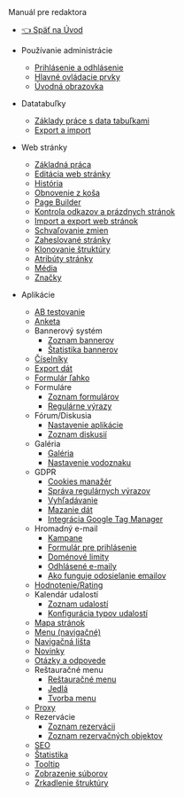<div class="sidebar-section">Manuál pre redaktora</div>

- [:point_left: Späť na Úvod](/?back)

- Používanie administrácie
  - [Prihlásenie a odhlásenie](/redactor/admin/logon.md)
  - [Hlavné ovládacie prvky](/redactor/admin/README.md)
  - [Úvodná obrazovka](/redactor/admin/welcome.md)
- Datatabuľky
  - [Základy práce s data tabuľkami](/redactor/datatables/README.md)
  - [Export a import](/redactor/datatables/export-import.md)
- Web stránky
  - [Základná práca](/redactor/webpages/README.md)
  - [Editácia web stránky](/redactor/webpages/editor.md)
  - [História](/redactor/webpages/history.md)
  - [Obnovenie z koša](/redactor/webpages/recover.md)
  - [Page Builder](/redactor/webpages/pagebuilder.md)
  - [Kontrola odkazov a prázdnych stránok](/redactor/webpages/linkcheck.md)
  - [Import a export web stránok](/redactor/webpages/import-export.md)
  - [Schvaľovanie zmien](/redactor/webpages/approve/README.md)
  - [Zaheslované stránky](/redactor/zaheslovana-zona/README.md)
  - [Klonovanie štruktúry](/redactor/apps/clone-structure/README.md)
  - [Atribúty stránky](/redactor/webpages/doc-attributes/README.md)
  - [Média](/redactor/webpages/media.md)
  - [Značky](/redactor/webpages/perexgroups.md)
- Aplikácie
  - [AB testovanie](/redactor/apps/abtesting/README.md)
  - [Anketa](/redactor/apps/inquiry/README.md)
  - Bannerový systém
    - [Zoznam bannerov](/redactor/apps/banner/README.md)
    - [Štatistika bannerov](/redactor/apps/banner/banner-stat/README.md)
  - [Číselníky](/redactor/apps/enumeration/README.md)
  - [Export dát](/redactor/apps/export/README.md)
  - [Formulár ľahko](/redactor/apps/formsimple/README.md)
  - Formuláre
    - [Zoznam formulárov](/redactor/apps/form/README.md)
    - [Regulárne výrazy](/redactor/apps/form/regexps.md)
  - Fórum/Diskusia
    - [Nastavenie aplikácie](/redactor/apps/forum/README.md)
    - [Zoznam diskusií](/redactor/apps/forum/forum-list.md)
  - Galéria
    - [Galéria](/redactor/apps/gallery/README.md)
    - [Nastavenie vodoznaku](/redactor/apps/gallery/watermark.md)
  - GDPR
    - [Cookies manažér](/redactor/apps/gdpr/cookiesmanger.md)
    - [Správa regulárnych výrazov](/redactor/apps/gdpr/regexps.md)
    - [Vyhľadávanie](/redactor/apps/gdpr/search.md)
    - [Mazanie dát](/redactor/apps/gdpr/data-deleting.md)
    - [Integrácia Google Tag Manager](/redactor/apps/gdpr/gtm.md)
  - Hromadný e-mail
    - [Kampane](/redactor/apps/dmail/campaings/README.md)
    - [Formulár pre prihlásenie](/redactor/apps/dmail/form/README.md)
    - [Doménové limity](/redactor/apps/dmail/domain-limits/README.md)
    - [Odhlásené e-maily](/redactor/apps/dmail/unsubscribed/README.md)
    - [Ako funguje odosielanie emailov](/redactor/apps/dmail/campaings/how-sender-works.md)
  - [Hodnotenie/Rating](/redactor/apps/rating/README.md)
  - Kalendár udalostí
    - [Zoznam udalostí](/redactor/apps/calendar/README.md)
    - [Konfigurácia typov udalostí](/redactor/apps/calendar/calendar-types/README.md)
  - [Mapa stránok](/redactor/apps/sitemap/README.md)
  - [Menu (navigačné)](/redactor/apps/menu/README.md)
  - [Navigačná lišta](/redactor/apps/navbar/README.md)
  - [Novinky](/redactor/apps/news/README.md)
  - [Otázky a odpovede](/redactor/apps/qa/README.md)
  - Reštauračné menu
    - [Reštauračné menu](/redactor/apps/restaurant-menu/README.md)
    - [Jedlá](/redactor/apps/restaurant-menu/meals.md)
    - [Tvorba menu](/redactor/apps/restaurant-menu/menu.md)
  - [Proxy](/redactor/apps/proxy/README.md)
  - Rezervácie
    - [Zoznam rezervácii](/redactor/apps/reservation/reservations/README.md)
    - [Zoznam rezervačných objektov](/redactor/apps/reservation/reservation-objects/README.md)
  - [SEO](/redactor/apps/seo/README.md)
  - [Štatistika](/redactor/apps/stat/README.md)
  - [Tooltip](/redactor/apps/tooltip/README.md)
  - [Zobrazenie súborov](/redactor/apps/site-browser/README.md)
  - [Zrkadlenie štruktúry](/redactor/apps/docmirroring/README.md)
